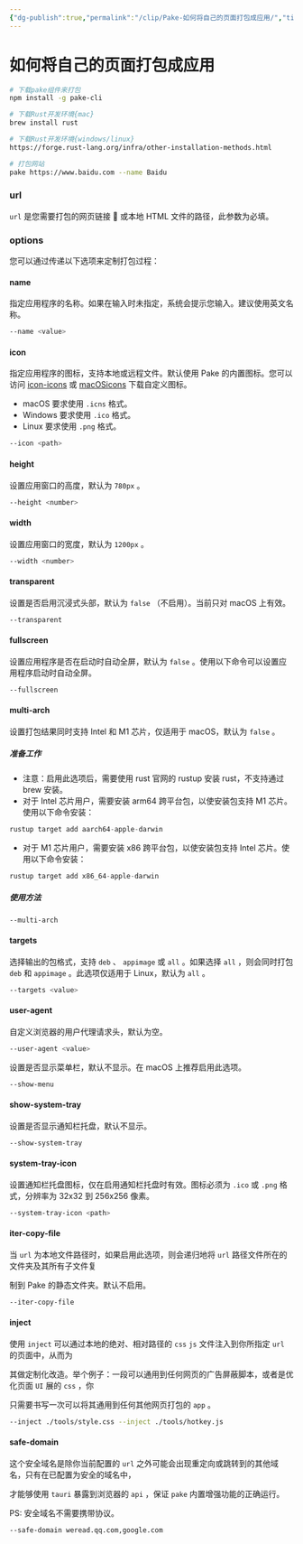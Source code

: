 ```yaml
---
{"dg-publish":true,"permalink":"/clip/Pake-如何将自己的页面打包成应用/","title":"Pake 如何将自己的页面打包成应用","created":"2025-06-25T14:18:43.840+08:00"}
---
```



# 如何将自己的页面打包成应用

```bash
# 下载pake组件来打包
npm install -g pake-cli

# 下载Rust开发环境{mac}
brew install rust

# 下载Rust开发环境{windows/linux}
https://forge.rust-lang.org/infra/other-installation-methods.html

# 打包网站
pake https://www.baidu.com --name Baidu
```

### url

`url` 是您需要打包的网页链接 🔗 或本地 HTML 文件的路径，此参数为必填。

### options

您可以通过传递以下选项来定制打包过程：

#### name

指定应用程序的名称。如果在输入时未指定，系统会提示您输入。建议使用英文名称。

```bash
--name <value>
```

#### icon

指定应用程序的图标，支持本地或远程文件。默认使用 Pake 的内置图标。您可以访问 [icon-icons](https://gitee.com/link?target=https%3A%2F%2Ficon-icons.com) 或 [macOSicons](https://gitee.com/link?target=https%3A%2F%2Fmacosicons.com%2F%23%2F) 下载自定义图标。

- macOS 要求使用 `.icns` 格式。
- Windows 要求使用 `.ico` 格式。
- Linux 要求使用 `.png` 格式。

```bash
--icon <path>
```

#### height

设置应用窗口的高度，默认为 `780px` 。

```bash
--height <number>
```

#### width

设置应用窗口的宽度，默认为 `1200px` 。

```bash
--width <number>
```

#### transparent

设置是否启用沉浸式头部，默认为 `false` （不启用）。当前只对 macOS 上有效。

```bash
--transparent
```

#### fullscreen

设置应用程序是否在启动时自动全屏，默认为 `false` 。使用以下命令可以设置应用程序启动时自动全屏。

```bash
--fullscreen
```

#### multi-arch

设置打包结果同时支持 Intel 和 M1 芯片，仅适用于 macOS，默认为 `false` 。

##### 准备工作

- 注意：启用此选项后，需要使用 rust 官网的 rustup 安装 rust，不支持通过 brew 安装。
- 对于 Intel 芯片用户，需要安装 arm64 跨平台包，以使安装包支持 M1 芯片。使用以下命令安装：

```csharp
rustup target add aarch64-apple-darwin
```

- 对于 M1 芯片用户，需要安装 x86 跨平台包，以使安装包支持 Intel 芯片。使用以下命令安装：

```csharp
rustup target add x86_64-apple-darwin
```

##### 使用方法

```bash
--multi-arch
```

#### targets

选择输出的包格式，支持 `deb` 、 `appimage` 或 `all` 。如果选择 `all` ，则会同时打包 `deb` 和 `appimage` 。此选项仅适用于 Linux，默认为 `all` 。

```bash
--targets <value>
```

#### user-agent

自定义浏览器的用户代理请求头，默认为空。

```bash
--user-agent <value>
```

设置是否显示菜单栏，默认不显示。在 macOS 上推荐启用此选项。

```bash
--show-menu
```

#### show-system-tray

设置是否显示通知栏托盘，默认不显示。

```bash
--show-system-tray
```

#### system-tray-icon

设置通知栏托盘图标，仅在启用通知栏托盘时有效。图标必须为 `.ico` 或 `.png` 格式，分辨率为 32x32 到 256x256 像素。

```bash
--system-tray-icon <path>
```

#### iter-copy-file

当 `url` 为本地文件路径时，如果启用此选项，则会递归地将 `url` 路径文件所在的文件夹及其所有子文件复

制到 Pake 的静态文件夹。默认不启用。

```bash
--iter-copy-file
```

#### inject

使用 `inject` 可以通过本地的绝对、相对路径的 `css` `js` 文件注入到你所指定 `url` 的页面中，从而为

其做定制化改造。举个例子：一段可以通用到任何网页的广告屏蔽脚本，或者是优化页面 `UI` 展的 `css` ，你

只需要书写一次可以将其通用到任何其他网页打包的 `app` 。

```bash
--inject ./tools/style.css --inject ./tools/hotkey.js
```

#### safe-domain

这个安全域名是除你当前配置的 `url` 之外可能会出现重定向或跳转到的其他域名，只有在已配置为安全的域名中，

才能够使用 `tauri` 暴露到浏览器的 `api` ，保证 `pake` 内置增强功能的正确运行。

PS: 安全域名不需要携带协议。

```bash
--safe-domain weread.qq.com,google.com
```

